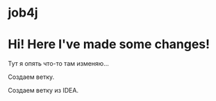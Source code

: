 # job4j
# Hi! Here I've made some changes!
Тут я опять что-то там изменяю...

Создаем ветку.

Создаем ветку из IDEA.